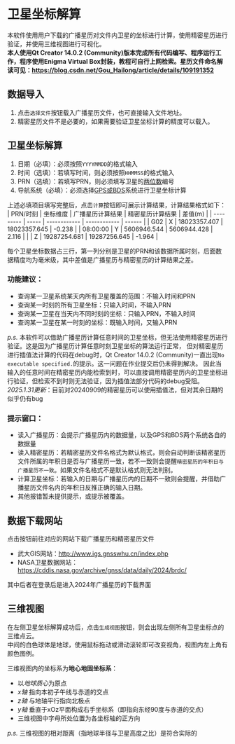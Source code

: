 # 卫星坐标解算
本软件使用用户下载的广播星历对文件内卫星的坐标进行计算，使用精密星历进行验证，并使用三维视图进行可视化。  
**本人使用Qt Creator 14.0.2 (Community)版本完成所有代码编写、程序运行工作，程序使用Enigma Virtual Box封装，教程可自行上网检索。星历文件命名解读可见：https://blog.csdn.net/Gou_Hailong/article/details/109191352**

## 数据导入
1. 点击`选择文件`按钮载入广播星历文件，也可直接输入文件地址。
2. 精密星历文件不是必要的，如果需要验证卫星坐标计算的精度可以载入。

## 卫星坐标解算
1. 日期（必填）：必须按照`YYYYMMDD`的格式输入
2. 时间（选填）：若填写时间，则必须按照`HHMMSS`的格式输入
3. PRN（选填）：若填写PRN，则必须填写卫星的<u>两位数</u>编号
4. 导航系统（必填）：必须选择<u>GPS或BDS</u>系统进行卫星坐标计算

上述必填项目填写完整后，点击`计算`按钮即可展示计算结果，计算结果格式如下：
| PRN/时刻 | 坐标维度 | 广播星历计算结果 | 精密星历计算结果 | 差值(m) |
| --------- | ----- | ------------ | ------------ | ------ |
| G02       | X     | 18023357.407 | 18023357.645 | -0.238 |
| 08:00:00  | Y     | 5606946.544  | 5606944.428  | 2.116  |
|           | Z     | 19287254.681 | 19287256.645 | -1.964 |

每个卫星坐标数据占三行，第一列分别是卫星的PRN和该数据所属时刻，后面数据精度均为毫米级，其中差值是广播星历与精密星历的计算结果之差。  

### 功能建议：
- 查询某一卫星系统某天内所有卫星覆盖的范围：不输入时间和PRN
- 查询某一时刻的所有卫星坐标：只输入时间，不输入PRN
- 查询某一卫星在当天内不同时刻的坐标：只输入PRN，不输入时间
- 查询某一卫星在某一时刻的坐标：既输入时间，又输入PRN

*p.s.* 本软件可以借助广播星历计算任意时间的卫星坐标，但无法使用精密星历进行验证。这是因为广播星历计算任意时刻卫星坐标的算法运行正常，
但对精密星历进行插值法计算的代码在debug时，Qt Creator 14.0.2 (Community)一直出现`No executable specified.`的提示。这一问题在作业提交后仍未得到解决。
因此当输入的任意时间在精密星历内能检索到时，可以直接调用精密星历内的卫星坐标进行验证，但检索不到时则无法验证，因为插值法部分代码的debug受阻。  
*2025.1.31更新*：目前对20240909的精密星历可以使用插值法，但对其余日期的似乎仍有bug

### 提示窗口：
- 读入广播星历：会提示广播星历内的数据量，以及GPS和BDS两个系统各自的数据量
- 读入精密星历：若精密星历文件名格式为默认格式，则会自动判断该精密星历文件所属的年积日是否与广播星历一致，若不一致则会提醒`精密星历的年积日与广播星历不一致`。如果文件名格式不是默认格式则无法判别。
- 计算卫星坐标：若输入的日期与广播星历内的日期不一致则会提醒，并借助广播星历文件名内的年积日反推正确的输入日期。
- 其他报错暂未提供提示，或提示被覆盖。

## 数据下载网站
点击按钮前往对应的网站下载广播星历和精密星历文件  
- 武大GIS网站：http://www.igs.gnsswhu.cn/index.php  
- NASA卫星数据网站：https://cddis.nasa.gov/archive/gnss/data/daily/2024/brdc/

其中后者在登录后是进入2024年广播星历的下载界面
<!--本人太蠢了不会做自动下载的功能，但是舍友做出来了感觉很厉害。
软件内输入CDDIS账号密码后在日历内选择日期，即可下载对应年积日的卫星星历文件-->

## 三维视图
在左侧卫星坐标解算成功后，点击`生成视图`按钮，则会出现左侧所有卫星坐标点的三维点云。  
中间的白色球体是地球，使用鼠标拖动或滑动滚轮即可改变视角，视图内左上角有颜色图例。  
<!--因为技术力低所以不会做地球贴图和宇宙背景贴图，大概看个示意就好了-->  
三维视图内的坐标系为**地心地固坐标系**：
- 以*地球质心*为原点  
- *x轴* 指向本初子午线与赤道的交点  
- *z轴* 与地轴平行指向北极点  
- *y轴* 垂直于xOz平面构成右手坐标系（即指向东经90度与赤道的交点）
- 三维视图中字母所处位置为各坐标轴的正方向

*p.s.* 三维视图的相对距离（指地球半径与卫星高度之比）是符合实际的
